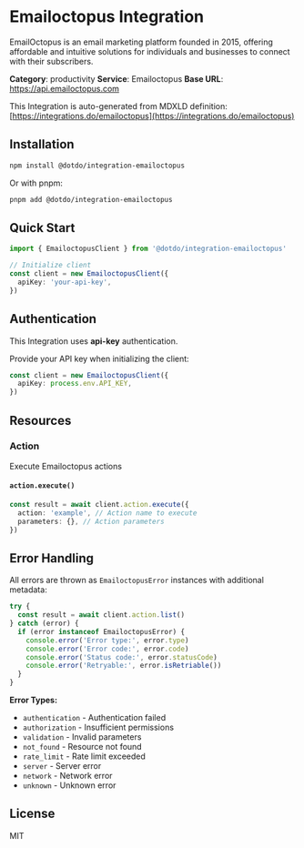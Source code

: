 # Emailoctopus Integration

EmailOctopus is an email marketing platform founded in 2015, offering affordable and intuitive solutions for individuals and businesses to connect with their subscribers.

**Category**: productivity
**Service**: Emailoctopus
**Base URL**: https://api.emailoctopus.com

This Integration is auto-generated from MDXLD definition: [https://integrations.do/emailoctopus](https://integrations.do/emailoctopus)

## Installation

```bash
npm install @dotdo/integration-emailoctopus
```

Or with pnpm:

```bash
pnpm add @dotdo/integration-emailoctopus
```

## Quick Start

```typescript
import { EmailoctopusClient } from '@dotdo/integration-emailoctopus'

// Initialize client
const client = new EmailoctopusClient({
  apiKey: 'your-api-key',
})
```

## Authentication

This Integration uses **api-key** authentication.

Provide your API key when initializing the client:

```typescript
const client = new EmailoctopusClient({
  apiKey: process.env.API_KEY,
})
```

## Resources

### Action

Execute Emailoctopus actions

#### `action.execute()`

```typescript
const result = await client.action.execute({
  action: 'example', // Action name to execute
  parameters: {}, // Action parameters
})
```

## Error Handling

All errors are thrown as `EmailoctopusError` instances with additional metadata:

```typescript
try {
  const result = await client.action.list()
} catch (error) {
  if (error instanceof EmailoctopusError) {
    console.error('Error type:', error.type)
    console.error('Error code:', error.code)
    console.error('Status code:', error.statusCode)
    console.error('Retryable:', error.isRetriable())
  }
}
```

**Error Types:**

- `authentication` - Authentication failed
- `authorization` - Insufficient permissions
- `validation` - Invalid parameters
- `not_found` - Resource not found
- `rate_limit` - Rate limit exceeded
- `server` - Server error
- `network` - Network error
- `unknown` - Unknown error

## License

MIT
